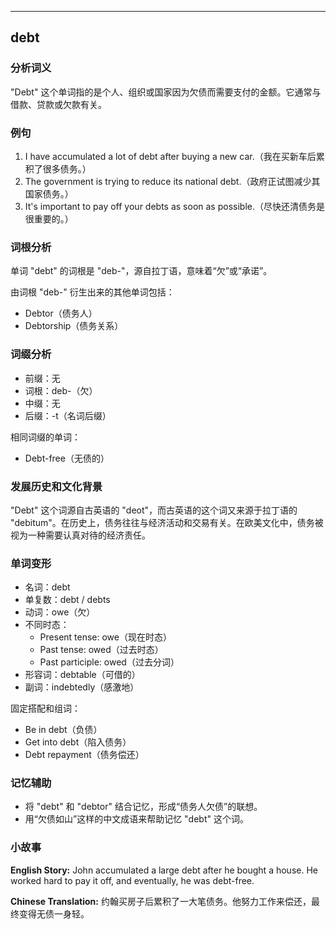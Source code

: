 
---------------
## debt
### 分析词义
"Debt" 这个单词指的是个人、组织或国家因为欠债而需要支付的金额。它通常与借款、贷款或欠款有关。

### 例句
1. I have accumulated a lot of debt after buying a new car.（我在买新车后累积了很多债务。）
2. The government is trying to reduce its national debt.（政府正试图减少其国家债务。）
3. It's important to pay off your debts as soon as possible.（尽快还清债务是很重要的。）

### 词根分析
单词 "debt" 的词根是 "deb-"，源自拉丁语，意味着“欠”或“承诺”。

由词根 "deb-" 衍生出来的其他单词包括：
- Debtor（债务人）
- Debtorship（债务关系）

### 词缀分析
- 前缀：无
- 词根：deb-（欠）
- 中缀：无
- 后缀：-t（名词后缀）

相同词缀的单词：
- Debt-free（无债的）

### 发展历史和文化背景
"Debt" 这个词源自古英语的 "deot"，而古英语的这个词又来源于拉丁语的 "debitum"。在历史上，债务往往与经济活动和交易有关。在欧美文化中，债务被视为一种需要认真对待的经济责任。

### 单词变形
- 名词：debt
- 单复数：debt / debts
- 动词：owe（欠）
- 不同时态：
  - Present tense: owe（现在时态）
  - Past tense: owed（过去时态）
  - Past participle: owed（过去分词）
- 形容词：debtable（可借的）
- 副词：indebtedly（感激地）

固定搭配和组词：
- Be in debt（负债）
- Get into debt（陷入债务）
- Debt repayment（债务偿还）

### 记忆辅助
- 将 "debt" 和 "debtor" 结合记忆，形成“债务人欠债”的联想。
- 用“欠债如山”这样的中文成语来帮助记忆 "debt" 这个词。

### 小故事
**English Story:**
John accumulated a large debt after he bought a house. He worked hard to pay it off, and eventually, he was debt-free.

**Chinese Translation:**
约翰买房子后累积了一大笔债务。他努力工作来偿还，最终变得无债一身轻。

